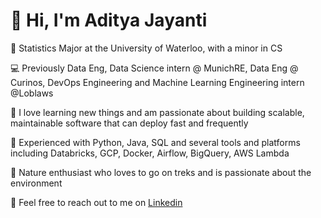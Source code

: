 # 👋 Hi, I'm Aditya Jayanti

🏫 Statistics Major at the University of Waterloo, with a minor in CS

💻 Previously Data Eng, Data Science intern @ MunichRE, Data Eng @ Curinos, DevOps Engineering and Machine Learning Engineering intern @Loblaws

📖 I love learning new things and am passionate about building scalable, maintainable software that can deploy fast and frequently

🔨 Experienced with Python, Java, SQL and several tools and platforms including Databricks, GCP, Docker, Airflow, BigQuery, AWS Lambda

🍃 Nature enthusiast who loves to go on treks and is passionate about the environment

📧 Feel free to reach out to me on [Linkedin](https://www.linkedin.com/in/adityajayanti/)

